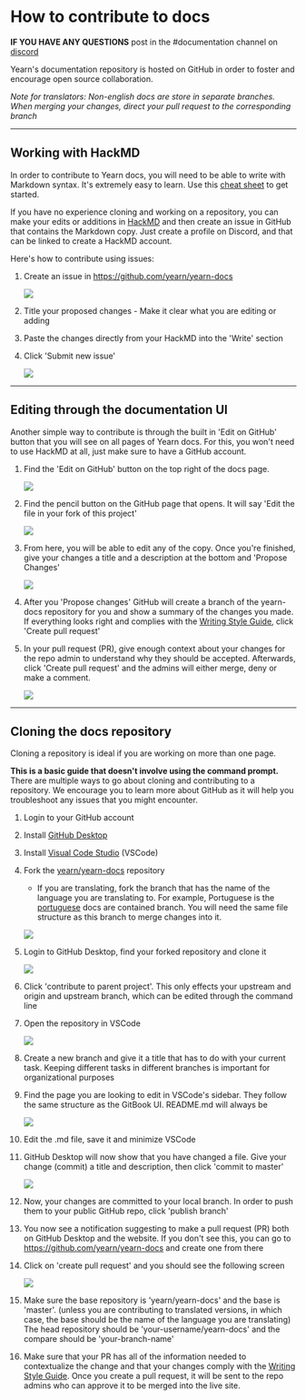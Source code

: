 # How to contribute to docs

**IF YOU HAVE ANY QUESTIONS** post in the #documentation channel on [discord](https://discord.gg/vqhqQT7s)

Yearn's documentation repository is hosted on GitHub in order to foster and encourage open source collaboration. 

*Note for translators: Non-english docs are store in separate branches. When merging your changes, direct your pull request to the corresponding branch*

---

## Working with HackMD

In order to contribute to Yearn docs, you will need to be able to write with Markdown syntax. It's extremely easy to learn. Use this [cheat sheet](https://www.markdownguide.org/cheat-sheet/) to get started.

If you have no experience cloning and working on a repository, you can make your edits or additions in [HackMD](https://hackmd.io) and then create an issue in GitHub that contains the Markdown copy. Just create a profile on Discord, and that can be linked to create a HackMD account.

Here's how to contribute using issues: 

1. Create an issue in https://github.com/yearn/yearn-docs

    ![](https://i.imgur.com/m4J2vKh.jpg)

2. Title your proposed changes - Make it clear what you are editing or adding
3. Paste the changes directly from your HackMD into the 'Write' section 
4. Click 'Submit new issue'

    ![](https://i.imgur.com/fbvUX1t.jpeg)

---

## Editing through the documentation UI

Another simple way to contribute is through the built in 'Edit on GitHub' button that you will see on all pages of Yearn docs. For this, you won't need to use HackMD at all, just make sure to have a GitHub account.

1. Find the 'Edit on GitHub' button on the top right of the docs page. 

    ![](https://i.imgur.com/raB4DUB.jpg)

2. Find the pencil button on the GitHub page that opens. It will say 'Edit the file in your fork of this project'

    ![](https://i.imgur.com/boWmvln.jpg)

3. From here, you will be able to edit any of the copy. Once you're finished, give your changes a title and a description at the bottom and 'Propose Changes'

    ![](https://i.imgur.com/oESKgwx.jpg)

4. After you 'Propose changes' GitHub will create a branch of the yearn-docs repository for you and show a summary of the changes you made. If everything looks right and complies with the [Writing Style Guide](https://docs.yearn.finance/contributors/writing-style-guide), click 'Create pull request'

5. In your pull request (PR), give enough context about your changes for the repo admin to understand why they should be accepted. Afterwards, click 'Create pull request' and the admins will either merge, deny or make a comment. 

    ![](https://i.imgur.com/iTGJanv.jpeg)

---

## Cloning the docs repository 

Cloning a repository is ideal if you are working on more than one page.

**This is a basic guide that doesn't involve using the command prompt.** There are multiple ways to go about cloning and contributing to a repository. We encourage you to learn more about GitHub as it will help you troubleshoot any issues that you might encounter.

1. Login to your GitHub account
2. Install [GitHub Desktop](https://desktop.github.com)
3. Install [Visual Code Studio](https://code.visualstudio.com) (VSCode)
4. Fork the [yearn/yearn-docs](https://github.com/yearn/yearn-docs) repository
    - If you are translating, fork the branch that has the name of the language you are translating to. For example, Portuguese is the [portuguese](https://github.com/yearn/yearn-docs/tree/portuguese) docs are contained branch. You will need the same file structure as this branch to merge changes into it.

    ![](https://i.imgur.com/vVpFt7a.jpeg)

5. Login to GitHub Desktop, find your forked repository and clone it

    ![](https://i.imgur.com/7ycrC2F.jpg)

6. Click 'contribute to parent project'. This only effects your upstream and origin and upstream branch, which can be edited through the command line
7. Open the repository in VSCode

    ![](https://i.imgur.com/Q0jWQic.jpg)

8. Create a new branch and give it a title that has to do with your current task. Keeping different tasks in different branches is important for organizational purposes
9. Find the page you are looking to edit in VSCode's sidebar. They follow the same structure as the GitBook UI. README.md will always be 

    ![](https://i.imgur.com/dIfrmfU.png)

10. Edit the .md file, save it and minimize VSCode
11. GitHub Desktop will now show that you have changed a file. Give your change (commit) a title and description, then click 'commit to master'

    ![](https://i.imgur.com/XE2Ghim.jpg)

12. Now, your changes are committed to your local branch. In order to push them to your public GitHub repo, click 'publish branch'
13. You now see a notification suggesting to make a pull request (PR) both on GitHub Desktop and the website. If you don't see this, you can go to https://github.com/yearn/yearn-docs and create one from there
14. Click on 'create pull request' and you should see the following screen

    ![](https://i.imgur.com/r8JuC84.jpg)

15. Make sure the base repository is 'yearn/yearn-docs' and the base is 'master'. (unless you are contributing to translated versions, in which case, the base should be the name of the language you are translating) The head repository should be 'your-username/yearn-docs' and the compare should be 'your-branch-name'
16. Make sure that your PR has all of the information needed to contextualize the change and that your changes comply with the [Writing Style Guide](https://docs.yearn.finance/contributors/writing-style-guide). Once you create a pull request, it will be sent to the repo admins who can approve it to be merged into the live site. 


